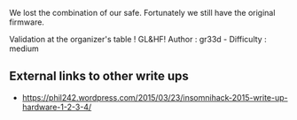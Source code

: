 We lost the combination of our safe.
Fortunately we still have the original firmware.

Validation at the organizer's table ! GL&HF!
Author : gr33d - Difficulty : medium

## External links to other write ups

* <https://phil242.wordpress.com/2015/03/23/insomnihack-2015-write-up-hardware-1-2-3-4/>
